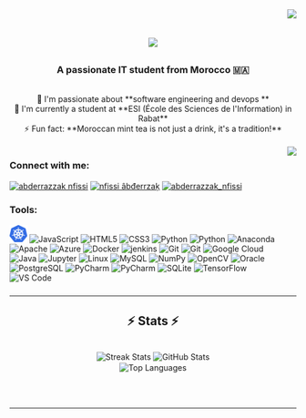 <img align="right" src="https://visitor-badge.laobi.icu/badge?page_id=Hassan-Nfissi.Hassan-Nfissi" />

<h1 align="center">
    <img src="https://readme-typing-svg.herokuapp.com/?font=Righteous&size=35&center=true&vCenter=true&width=500&height=70&duration=4000&lines=Hi+There!+👋;+I'm+Hassan+Nfissi!;" />
</h1>

<h3 align="center">A passionate IT student from Morocco 🇲🇦</h3>

<br/>

<div align="center">
    🔭 I'm passionate about **software engineering and devops ** <br/>
    🌱 I'm currently a student at **ESI (École des Sciences de l'Information) in Rabat** <br/>
    ⚡ Fun fact: **Moroccan mint tea is not just a drink, it's a tradition!**
</div>

<br/>

<img align="right" height="250" src="https://media.tenor.com/5bv_BndNtRQAAAAi/endingbrowsing.gif" />

###
<h3 align="left">Connect with me:</h3>
<p align="left">
<a href="https://www.linkedin.com/in/hassan-nfissi-9b784428b/" target="blank"><img align="center" src="https://raw.githubusercontent.com/rahuldkjain/github-profile-readme-generator/master/src/images/icons/Social/linked-in-alt.svg" alt="abderrazzak nfissi" height="30" width="40" /></a>
<a href="https://web.facebook.com/hassan.nfissi.3/" target="blank"><img align="center" src="https://raw.githubusercontent.com/rahuldkjain/github-profile-readme-generator/master/src/images/icons/Social/facebook.svg" alt="nfissi âbđerrzaķ" height="30" width="40" /></a>
<a href="https://www.instagram.com/hassan_nfissi/" target="blank"><img align="center" src="https://raw.githubusercontent.com/rahuldkjain/github-profile-readme-generator/master/src/images/icons/Social/instagram.svg" alt="abderrazzak_nfissi" height="30" width="40" /></a>
</p>
<h3 align="left">Tools:</h3>

<div align="left">
    <img src="https://github.com/kubernetes/kubernetes/blob/master/logo/logo.svg" height="30" alt="JavaScript" />
     <img src="https://www.svgrepo.com/show/354051/maven.svg" height="30" alt="JavaScript" />
    <img src="https://cdn.jsdelivr.net/gh/devicons/devicon/icons/html5/html5-original.svg" height="30" alt="HTML5" />
    <img src="https://cdn.jsdelivr.net/gh/devicons/devicon/icons/css3/css3-original.svg" height="30" alt="CSS3" />
    <img src="https://cdn.jsdelivr.net/gh/devicons/devicon/icons/python/python-original.svg" height="30" alt="Python" />
    <img src="https://www.svgrepo.com/show/184143/java.svg" height="30" alt="Python" />
    <img src="https://cdn.jsdelivr.net/gh/devicons/devicon/icons/anaconda/anaconda-original.svg" height="30" alt="Anaconda" />
    <img src="https://www.svgrepo.com/show/373924/nginx.svg" height="30" alt="Apache" />
    <img src="https://cdn.jsdelivr.net/gh/devicons/devicon/icons/azure/azure-original.svg" height="30" alt="Azure" />
    <img src="https://cdn.jsdelivr.net/gh/devicons/devicon/icons/docker/docker-original.svg" height="30" alt="Docker" />
    <img src="https://www.jenkins.io/images/logos/jenkins/jenkins.svg" height="30" alt="jenkins" />
    <img src="https://cdn.jsdelivr.net/gh/devicons/devicon/icons/git/git-original.svg" height="30" alt="Git" />
     <img src="https://www.svgrepo.com/show/353475/bash.svg" height="30" alt="Git" />
    <img src="https://cdn.jsdelivr.net/gh/devicons/devicon/icons/googlecloud/googlecloud-original.svg" height="30" alt="Google Cloud" />
    <img src="https://cdn.jsdelivr.net/gh/devicons/devicon/icons/java/java-original.svg" height="30" alt="Java" />
    <img src="https://cdn.jsdelivr.net/gh/devicons/devicon/icons/jupyter/jupyter-original.svg" height="30" alt="Jupyter" />
    <img src="https://cdn.jsdelivr.net/gh/devicons/devicon/icons/linux/linux-original.svg" height="30" alt="Linux" />
    <img src="https://cdn.jsdelivr.net/gh/devicons/devicon/icons/mysql/mysql-original.svg" height="30" alt="MySQL" />
    <img src="https://cdn.jsdelivr.net/gh/devicons/devicon/icons/numpy/numpy-original.svg" height="30" alt="NumPy" />
    <img src="https://cdn.jsdelivr.net/gh/devicons/devicon/icons/opencv/opencv-original.svg" height="30" alt="OpenCV" />
    <img src="https://cdn.jsdelivr.net/gh/devicons/devicon/icons/oracle/oracle-original.svg" height="30" alt="Oracle" />
    <img src="https://cdn.jsdelivr.net/gh/devicons/devicon/icons/postgresql/postgresql-original.svg" height="30" alt="PostgreSQL" />
    <img src="https://cdn.jsdelivr.net/gh/devicons/devicon/icons/pycharm/pycharm-original.svg" height="30" alt="PyCharm" />
    <img src="https://www.svgrepo.com/show/353906/intellij-idea.svg" height="30" alt="PyCharm" />
    <img src="https://cdn.jsdelivr.net/gh/devicons/devicon/icons/sqlite/sqlite-original.svg" height="30" alt="SQLite" />
    <img src="https://cdn.jsdelivr.net/gh/devicons/devicon/icons/tensorflow/tensorflow-original.svg" height="30" alt="TensorFlow" />
    <img src="https://cdn.jsdelivr.net/gh/devicons/devicon/icons/vscode/vscode-original.svg" height="30" alt="VS Code" />
</div>

###


<hr/>

<h2 align="center">⚡ Stats ⚡</h2>
<br>
<div align="center">
    <img width="390" src="https://github-readme-streak-stats-salesp07.vercel.app/?user=Hassan-Nfissi&count_private=true&theme=react&border_radius=10" alt="Streak Stats"/>
    <img width="390" src="https://github-readme-stats-salesp07.vercel.app/api?username=Hassan-Nfissi&count_private=true&show_icons=true&theme=react&rank_icon=github&border_radius=10" alt="GitHub Stats" />
    <br/>
    <img width="325" align="center" src="https://github-readme-stats-salesp07.vercel.app/api/top-langs/?username=Hassan-Nfissi&hide=HTML&langs_count=8&layout=compact&theme=react&border_radius=10&size_weight=0.5&count_weight=0.5&exclude_repo=github-readme-stats" alt="Top Languages" />
</div>

<br/><br/>

<hr/>
